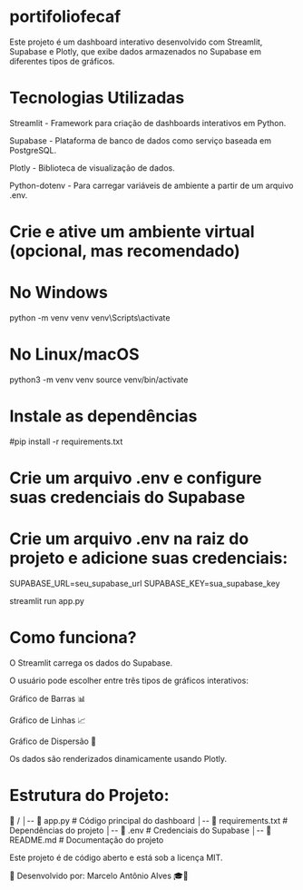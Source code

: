 # portifoliofecaf
Este projeto é um dashboard interativo desenvolvido com Streamlit, Supabase e Plotly, que exibe dados armazenados no Supabase em diferentes tipos de gráficos.

# Tecnologias Utilizadas

Streamlit - Framework para criação de dashboards interativos em Python.

Supabase - Plataforma de banco de dados como serviço baseada em PostgreSQL.

Plotly - Biblioteca de visualização de dados.

Python-dotenv - Para carregar variáveis de ambiente a partir de um arquivo .env.

# Crie e ative um ambiente virtual (opcional, mas recomendado)

# No Windows
python -m venv venv
venv\Scripts\activate

# No Linux/macOS
python3 -m venv venv
source venv/bin/activate

# Instale as dependências

#pip install -r requirements.txt


# Crie um arquivo .env e configure suas credenciais do Supabase

# Crie um arquivo .env na raiz do projeto e adicione suas credenciais:

SUPABASE_URL=seu_supabase_url
SUPABASE_KEY=sua_supabase_key

streamlit run app.py

# Como funciona?

O Streamlit carrega os dados do Supabase.

O usuário pode escolher entre três tipos de gráficos interativos:

Gráfico de Barras 📊

Gráfico de Linhas 📈

Gráfico de Dispersão 🔵

Os dados são renderizados dinamicamente usando Plotly.

# Estrutura do Projeto:

📂 /
│-- 📄 app.py           # Código principal do dashboard
│-- 📄 requirements.txt # Dependências do projeto
│-- 📄 .env             # Credenciais do Supabase 
│-- 📄 README.md        # Documentação do projeto



Este projeto é de código aberto e está sob a licença MIT.

📌 Desenvolvido por: Marcelo Antônio Alves 🎓🚀